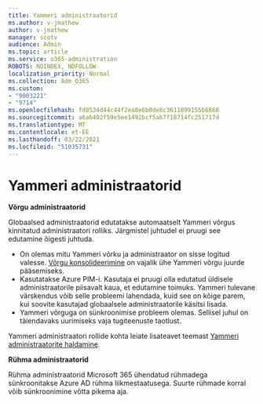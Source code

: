 ```yaml
---
title: Yammeri administraatorid
ms.author: v-jmathew
author: v-jmathew
manager: scotv
audience: Admin
ms.topic: article
ms.service: o365-administration
ROBOTS: NOINDEX, NOFOLLOW
localization_priority: Normal
ms.collection: Adm_O365
ms.custom:
- "9003221"
- "9714"
ms.openlocfilehash: fd8534d44c44f2ea8e6b0de8c361109915566868
ms.sourcegitcommit: a6ab402f59e5ee1492bcf5ab7f18714fc251717d
ms.translationtype: MT
ms.contentlocale: et-EE
ms.lasthandoff: 03/22/2021
ms.locfileid: "51035731"
---
```

# <a name="about-yammer-admins"></a>Yammeri administraatorid

**Võrgu administraatorid**

Globaalsed administraatorid edutatakse automaatselt Yammeri võrgus kinnitatud administraatori rolliks. Järgmistel juhtudel ei pruugi see edutamine õigesti juhtuda.

- On olemas mitu Yammeri võrku ja administraator on sisse logitud valesse. [Võrgu konsolideerimine](https://docs.microsoft.com/yammer/configure-your-yammer-network/consolidate-multiple-yammer-networks) on vajalik ühe Yammeri võrgu juurde pääsemiseks.
- Kasutatakse Azure PIM-i. Kasutaja ei pruugi olla edutatud üldisele administraatorile piisavalt kaua, et edutamine toimuks. Yammeri tulevane värskendus võib selle probleemi lahendada, kuid see on kõige parem, kui soovite kasutajad globaalsele administraatorile käsitsi lisada.
- Yammeri võrguga on sünkroonimise probleem olemas. Sellisel juhul on täiendavaks uurimiseks vaja tugiteenuste taotlust.

Yammeri administraatori rollide kohta leiate lisateavet teemast [Yammeri administraatorite haldamine](https://docs.microsoft.com/yammer/manage-yammer-users/manage-yammer-admins).

**Rühma administraatorid**

Rühma administraatorid Microsoft 365 ühendatud rühmadega sünkroonitakse Azure AD rühma liikmestaatusega. Suurte rühmade korral võib sünkroonimine võtta pikema aja.
